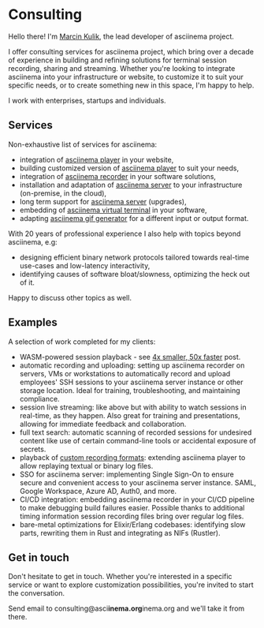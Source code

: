 # Consulting

Hello there! I'm [Marcin Kulik](https://hachyderm.io/@ku1ik), the lead developer
of asciinema project.

I offer consulting services for asciinema project, which bring over a decade of
experience in building and refining solutions for terminal session recording,
sharing and streaming. Whether you're looking to integrate asciinema into your
infrastructure or website, to customize it to suit your specific needs, or to
create something new in this space, I'm happy to help.

I work with enterprises, startups and individuals.

## Services

Non-exhaustive list of services for asciinema:

- integration of [asciinema player](../manual/player/) in your website,
- building customized version of [asciinema player](../manual/player/) to suit
  your needs,
- integration of [asciinema recorder](../manual/cli/) in your software solutions,
- installation and adaptation of [asciinema server](../manual/server/) to your
  infrastructure (on-premise, in the cloud),
- long term support for [asciinema server](../manual/server/) (upgrades),
- embedding of [asciinema virtual terminal](https://github.com/asciinema/avt) in
  your software,
- adapting [asciinema gif generator](../manual/agg/) for a different input or
  output format.

With 20 years of professional experience I also help with topics beyond
asciinema, e.g:

- designing efficient binary network protocols tailored towards real-time
  use-cases and low-latency interactivity,
- identifying causes of software bloat/slowness, optimizing the heck out of it.

Happy to discuss other topics as well.

## Examples

A selection of work completed for my clients:

- WASM-powered session playback - see [4x smaller, 50x faster](https://blog.asciinema.org/post/smaller-faster/) post.
- automatic recording and uploading: setting up asciinema recorder on servers,
  VMs or workstations to automatically record and upload employees' SSH sessions
  to your asciinema server instance or other storage location. Ideal for training,
  troubleshooting, and maintaining compliance.
- session live streaming: like above but with ability to watch sessions in
  real-time, as they happen. Also great for training and presentations, allowing
  for immediate feedback and collaboration.
- full text search: automatic scanning of recorded sessions for undesired
  content like use of certain command-line tools or accidental exposure of
  secrets.
- playback of [custom recording formats](../manual/player/parsers/): extending asciinema player to allow replaying textual or binary log files.
- SSO for asciinema server: implementing Single Sign-On to ensure secure and convenient access to your
  asciinema server instance. SAML, Google Workspace, Azure AD, Auth0, and more.
- CI/CD integration: embedding asciinema recorder in your CI/CD pipeline to make
  debugging build failures easier. Possible thanks to additional timing
  information session recording files bring over regular log files.
- bare-metal optimizations for Elixir/Erlang codebases: identifying slow parts,
  rewriting them in Rust and integrating as NIFs (Rustler).

## Get in touch

Don't hesitate to get in touch. Whether you're interested in a specific service
or want to explore customization possibilities, you're invited to start the
conversation.

Send email to <span
class="email">consulting@asci<b>inema.org</b>inema.org</span> and we'll take it
from there.
